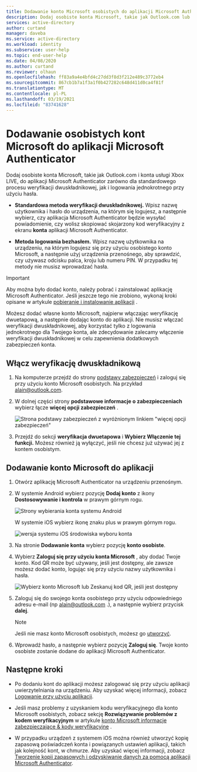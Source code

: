 ```yaml
---
title: Dodawanie konto Microsoft osobistych do aplikacji Microsoft Authenticator — Azure AD
description: Dodaj osobiste konta Microsoft, takie jak Outlook.com lub Xbox LIVE do aplikacji Microsoft Authenticator, aby zweryfikować swoją tożsamość przy użyciu weryfikacji dwuskładnikowej.
services: active-directory
author: curtand
manager: daveba
ms.service: active-directory
ms.workload: identity
ms.subservice: user-help
ms.topic: end-user-help
ms.date: 04/08/2020
ms.author: curtand
ms.reviewer: olhaun
ms.openlocfilehash: ff83a9a4e4bfd4c27dd3f8d3f212e489c3772eb4
ms.sourcegitcommit: 867cb1b7a1f3a1f0b427282c648d411d0ca4f81f
ms.translationtype: MT
ms.contentlocale: pl-PL
ms.lasthandoff: 03/19/2021
ms.locfileid: "83741628"
---
```

# <a name="add-personal-microsoft-accounts-to-the-microsoft-authenticator-app"></a>Dodawanie osobistych kont Microsoft do aplikacji Microsoft Authenticator

Dodaj osobiste konta Microsoft, takie jak Outlook.com i konta usługi Xbox LIVE, do aplikacji Microsoft Authenticator zarówno dla standardowego procesu weryfikacji dwuskładnikowej, jak i logowania jednokrotnego przy użyciu hasła.

- **Standardowa metoda weryfikacji dwuskładnikowej.** Wpisz nazwę użytkownika i hasło do urządzenia, na którym się logujesz, a następnie wybierz, czy aplikacja Microsoft Authenticator będzie wysyłać powiadomienie, czy wolisz skopiować skojarzony kod weryfikacyjny z ekranu **konta** aplikacji Microsoft Authenticator.

- **Metoda logowania bezhasłem.** Wpisz nazwę użytkownika na urządzeniu, na którym logujesz się przy użyciu osobistego konto Microsoft, a następnie użyj urządzenia przenośnego, aby sprawdzić, czy używasz odcisku palca, kroju lub numeru PIN. W przypadku tej metody nie musisz wprowadzać hasła.

>[!Important]
>Aby można było dodać konto, należy pobrać i zainstalować aplikację Microsoft Authenticator. Jeśli jeszcze tego nie zrobiono, wykonaj kroki opisane w artykule [pobieranie i instalowanie aplikacji](user-help-auth-app-download-install.md) .

Możesz dodać własne konto Microsoft, najpierw włączając weryfikację dwuetapową, a następnie dodając konto do aplikacji. Nie musisz włączać weryfikacji dwuskładnikowej, aby korzystać tylko z logowania jednokrotnego dla Twojego konta, ale zdecydowanie zalecamy włączenie weryfikacji dwuskładnikowej w celu zapewnienia dodatkowych zabezpieczeń konta.

## <a name="turn-on-two-factor-verification"></a>Włącz weryfikację dwuskładnikową

1. Na komputerze przejdź do strony [podstawy zabezpieczeń](https://account.microsoft.com/security) i zaloguj się przy użyciu konto Microsoft osobistych. Na przykład alain@outlook.com.

2. W dolnej części strony **podstawowe informacje o zabezpieczeniach** wybierz łącze **więcej opcji zabezpieczeń** .

    ![Strona podstawy zabezpieczeń z wyróżnionym linkiem "więcej opcji zabezpieczeń"](./media/user-help-auth-app-add-personal-ms-account/more-security-options-link.png)

3. Przejdź do sekcji **weryfikacja dwuetapowa** i **Wybierz Włączenie tej funkcji.** Możesz również ją wyłączyć, jeśli nie chcesz już używać jej z kontem osobistym.

## <a name="add-your-microsoft-account-to-the-app"></a>Dodawanie konto Microsoft do aplikacji

1. Otwórz aplikację Microsoft Authenticator na urządzeniu przenośnym.

1. W systemie Android wybierz pozycję **Dodaj konto** z ikony **Dostosowywanie i kontrola** w prawym górnym rogu.

    ![Strony wybierania konta systemu Android](media/user-help-auth-app-add-personal-ms-account/customize-and-control-icon.png)

    W systemie iOS wybierz ikonę znaku plus w prawym górnym rogu.

    ![wersja systemu iOS środowiska wyboru konta](media/user-help-auth-app-add-personal-ms-account/customize-and-control-icon-ios.png)

1. Na stronie **Dodawanie konta** wybierz pozycję **konto osobiste**.

1. Wybierz **Zaloguj się przy użyciu konta Microsoft** , aby dodać Twoje konto. Kod QR może być używany, jeśli jest dostępny, ale zawsze możesz dodać konto, logując się przy użyciu nazwy użytkownika i hasła.

    ![Wybierz konto Microsoft lub Zeskanuj kod QR, jeśli jest dostępny](media/user-help-auth-app-add-personal-ms-account/add-account-android.png)

1. Zaloguj się do swojego konta osobistego przy użyciu odpowiedniego adresu e-mail (np alain@outlook.com .), a następnie wybierz przycisk **dalej**.

    >[!Note]
    >Jeśli nie masz konto Microsoft osobistych, możesz go [utworzyć](https://account.microsoft.com/account/Account?refd=www.bing.com&ru=https%3A%2F%2Faccount.microsoft.com%2F%3Frefd%3Dwww.bing.com&destrt=home-index).

1. Wprowadź hasło, a następnie wybierz pozycję **Zaloguj się**. Twoje konto osobiste zostanie dodane do aplikacji Microsoft Authenticator.

## <a name="next-steps"></a>Następne kroki

- Po dodaniu kont do aplikacji możesz zalogować się przy użyciu aplikacji uwierzytelniania na urządzeniu. Aby uzyskać więcej informacji, zobacz [Logowanie przy użyciu aplikacji](user-help-auth-app-sign-in.md).

- Jeśli masz problemy z uzyskaniem kodu weryfikacyjnego dla konto Microsoft osobistych, zobacz sekcję **Rozwiązywanie problemów z kodem weryfikacyjnym** w artykule [konto Microsoft informacje zabezpieczające & kody weryfikacyjne](https://support.microsoft.com/help/12428/microsoft-account-security-info-verification-codes) .

- W przypadku urządzeń z systemem iOS można również utworzyć kopię zapasową poświadczeń konta i powiązanych ustawień aplikacji, takich jak kolejność kont, w chmurze. Aby uzyskać więcej informacji, zobacz [Tworzenie kopii zapasowych i odzyskiwanie danych za pomocą aplikacji Microsoft Authenticator](user-help-auth-app-backup-recovery.md).

